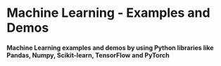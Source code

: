# Machine Learning - Examples and Demos
#### Machine Learning examples and demos by using Python libraries like Pandas, Numpy, Scikit-learn, TensorFlow and PyTorch
